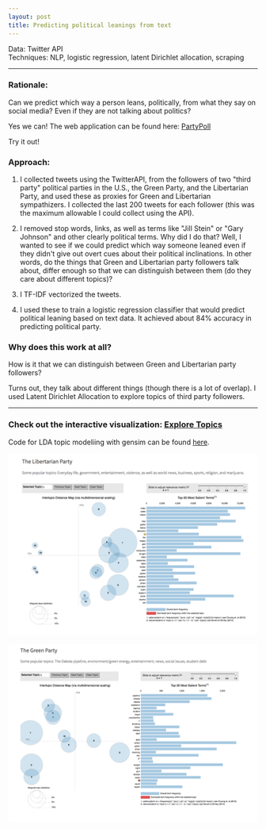 ```yaml
---
layout: post
title: Predicting political leanings from text
---
```


Data: Twitter API  
Techniques: NLP, logistic regression, latent Dirichlet allocation, scraping



---

### Rationale:
Can we predict which way a person leans, politically, from what they say on social media? Even if they are not talking about politics?

Yes we can! The web application can be found here: [PartyPoll](http://partypoll.co/)  

Try it out!


### Approach:

1. I collected tweets using the TwitterAPI, from the followers of two "third party" political parties in the U.S., the Green Party, and the Libertarian Party, and used these as proxies for Green and Libertarian sympathizers. I collected the last 200 tweets for each follower (this was the maximum allowable I could collect using the API).  

2. I removed stop words, links, as well as terms like "Jill Stein" or "Gary Johnson" and other clearly political terms. Why did I do that? Well, I wanted to see if we could predict which way someone leaned even if they didn't give out overt cues about their political inclinations. In other words, do the things that Green and Libertarian party followers talk about, differ enough so that we can distinguish between them (do they care about different topics)?  

3. I TF-IDF vectorized the tweets.  

4. I used these to train a logistic regression classifier that would predict political leaning based on text data. It achieved about 84% accuracy in predicting political party.


### Why does this work at all?
How is it that we can distinguish between Green and Libertarian party followers?  

Turns out, they talk about different things (though there is a lot of overlap). I used Latent Dirichlet Allocation to explore topics of third party followers. 

---

### Check out the interactive visualization: [Explore Topics](http://partypoll.co/topics)  
Code for LDA topic modeliing with gensim can be found [here](https://github.com/JoomiK/LDA/blob/master/LDA_workflow.py).


![png](/images/lb.png)

![png](/images/gr.png)
